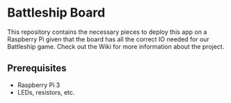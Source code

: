 # Battleship Board

This repository contains the necessary pieces to deploy this app on a Raspberry Pi given that the board has all the correct IO needed for our Battleship game. Check out the Wiki for more information about the project.
## Prerequisites
 * Raspberry Pi 3 
 * LEDs, resistors, etc.